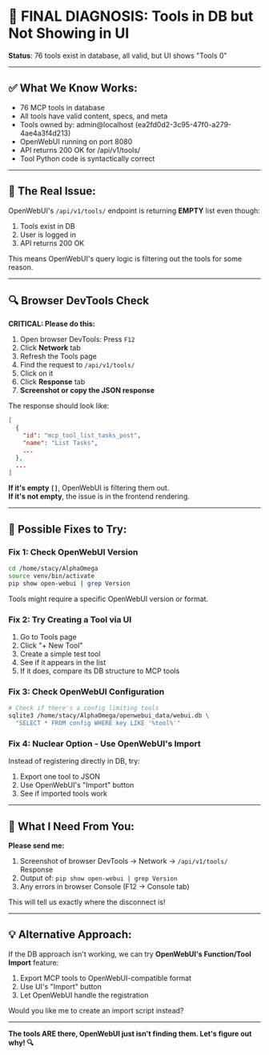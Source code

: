 # 🚨 FINAL DIAGNOSIS: Tools in DB but Not Showing in UI

**Status**: 76 tools exist in database, all valid, but UI shows "Tools 0"

---

## ✅ What We Know Works:
- 76 MCP tools in database
- All tools have valid content, specs, and meta
- Tools owned by: admin@localhost (ea2fd0d2-3c95-47f0-a279-4ae4a3f4d213)
- OpenWebUI running on port 8080
- API returns 200 OK for /api/v1/tools/
- Tool Python code is syntactically correct

---

## 🎯 The Real Issue:

OpenWebUI's `/api/v1/tools/` endpoint is returning **EMPTY** list even though:
1. Tools exist in DB
2. User is logged in
3. API returns 200 OK

This means OpenWebUI's query logic is filtering out the tools for some reason.

---

## 🔍 Browser DevTools Check

**CRITICAL: Please do this:**

1. Open browser DevTools: Press `F12`
2. Click **Network** tab
3. Refresh the Tools page
4. Find the request to `/api/v1/tools/`
5. Click on it
6. Click **Response** tab
7. **Screenshot or copy the JSON response**

The response should look like:
```json
[
  {
    "id": "mcp_tool_list_tasks_post",
    "name": "List Tasks",
    ...
  },
  ...
]
```

**If it's empty `[]`**, OpenWebUI is filtering them out.  
**If it's not empty**, the issue is in the frontend rendering.

---

## 🔧 Possible Fixes to Try:

### Fix 1: Check OpenWebUI Version
```bash
cd /home/stacy/AlphaOmega
source venv/bin/activate
pip show open-webui | grep Version
```

Tools might require a specific OpenWebUI version or format.

### Fix 2: Try Creating a Tool via UI
1. Go to Tools page
2. Click "+ New Tool"
3. Create a simple test tool
4. See if it appears in the list
5. If it does, compare its DB structure to MCP tools

### Fix 3: Check OpenWebUI Configuration
```bash
# Check if there's a config limiting tools
sqlite3 /home/stacy/AlphaOmega/openwebui_data/webui.db \
  "SELECT * FROM config WHERE key LIKE '%tool%'"
```

### Fix 4: Nuclear Option - Use OpenWebUI's Import
Instead of registering directly in DB, try:
1. Export one tool to JSON
2. Use OpenWebUI's "Import" button
3. See if imported tools work

---

## 📸 What I Need From You:

**Please send me:**
1. Screenshot of browser DevTools → Network → `/api/v1/tools/` Response
2. Output of: `pip show open-webui | grep Version`
3. Any errors in browser Console (F12 → Console tab)

This will tell us exactly where the disconnect is!

---

## 💡 Alternative Approach:

If the DB approach isn't working, we can try **OpenWebUI's Function/Tool Import** feature:

1. Export MCP tools to OpenWebUI-compatible format
2. Use UI's "Import" button
3. Let OpenWebUI handle the registration

Would you like me to create an import script instead?

---

**The tools ARE there, OpenWebUI just isn't finding them. Let's figure out why! 🔍**
